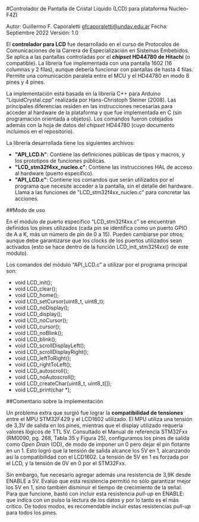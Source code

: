 #Controlador de Pantalla de Cristal Líquido (LCD) para plataforma Nucleo-F4ZI

Autor: Guillermo F. Caporaletti <gfcaporaletti@undav.edu.ar>
Fecha: Septiembre 2022
Versión: 1.0

El **controlador para LCD** fue desarrollado en el curso de Protocolos de Comunicaciones de la Carrera de Especialización en Sistemas Embebidos. Se aplica a las pantallas controladas por el **_chipset_ HD44780 de Hitachi** (o compatible). La librería fue implementada con una pantalla 1602 (16 columnas y 2 filas), aunque debería funcionar con pantallas de hasta 4 filas. Permite una comunicación paralela entre el MCU y el HD44780 en modo 8 pines y 4 pines.

La implementación está basada en la librería C++ para Arduino “LiquidCrystal.cpp” realizada por Hans-Christoph Steiner (2008). Las principales diferencias residen en las instrucciones necesarias para acceder al hardware de la plataforma y que fue implementada en C (sin programación orientada a objetos). Los comandos fueron cotejados además con la hoja de datos del *chipset* HD44780 (cuyo documento incluimos en el repositorio).

La librería desarrollada tiene los siguientes archivos:
- **"API_LCD.h"**: Contiene las definiciones públicas de tipos y macros, y los prototipos de funciones públicas.
- **"LCD_stm32f4xx_nucleo.c"**: Contiene las instrucciones HAL de acceso al hardware (puerto específico). 
- **"API_LCD.c"**: Contiene los comandos que serán utilizados por el programa que necesite acceder a la pantalla, sin el detalle del hardware. Llama a las funciones de "LCD_stm32f4xx_nucleo.c" para concretar las acciones.

##Modo de uso

En el módulo de puerto específico “LCD_stm32f4xx.c” se encuentran definidos los pines utilizados (cada pin se identifica como un puerto GPIO de A a K, más un número de pin de 0 a 15). Pueden cambiarse por otros; aunque debe garantizarse que los clocks de los puertos utilizados sean activados (esto se hace dentro de la función LCD_init_stm32f4xx() de este módulo).

Los comandos del módulo “API_LCD.c” a utilizar por el programa principal son:
- void LCD_init();
- void LCD_clear();
- void LCD_home();
- void LCD_setCursor(uint8_t, uint8_t);
- void LCD_noDisplay();
- void LCD_display();
- void LCD_noCursor();
- void LCD_cursor();
- void LCD_noBlink();
- void LCD_blink();
- void LCD_scrollDisplayLeft();
- void LCD_scrollDisplayRight();
- void LCD_leftToRight();
- void LCD_rightToLeft();
- void LCD_autoscroll();
- void LCD_noAutoscroll();
- void LCD_createChar(uint8_t, uint8_t[]);
- void LCD_print(char *);

##Comentario sobre la implementación

Un problema extra que surgió fue lograr la **compatibilidad de tensiones** entre el MPU STM32F429 y el LCD1602 utilizado. El MPU utiliza una tensión de 3,3V de salida en los pines, mientras que el display utilizado requería valores lógicos de TTL 5V. Consultado el Manual de referencia STM32Fxx (RM0090, pg. 268, Tabla 35 y Figura 25), configuramos los pines de salida como _Open Drain_ (OD), de modo de imponer un 0 pero dejar el pin flotante en un 1. Esto logró que la tensión de salida alcance los 5V en 1, alcanzando así la compatibilidad con el LCD1602. La tensión de 5V en 1 es forzada por el LCD, y la tensión de 0V en 0 por el STM32Fxx. 

Sin embargo, fue necesario agregar además una resistencia de 3,9K desde ENABLE a 5V. Evalúo que esta resistencia permitió no sólo garantizar mejor los 5V en 1, sino también disminuir el tiempo de crecimiento de la señal. Para que funcione, bastó con incluir esta resistencia _pull-up_ en ENABLE: que indica con un pulso la lectura de los datos y por lo tanto es el más crítico. De todos modos, es recomendable incluir estas resistencias _pull-up_ para todos los pines. 





